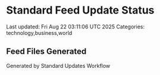 # Standard Feed Update Status
Last updated: Fri Aug 22 03:11:06 UTC 2025
Categories: technology,business,world

## Feed Files Generated

Generated by Standard Updates Workflow
